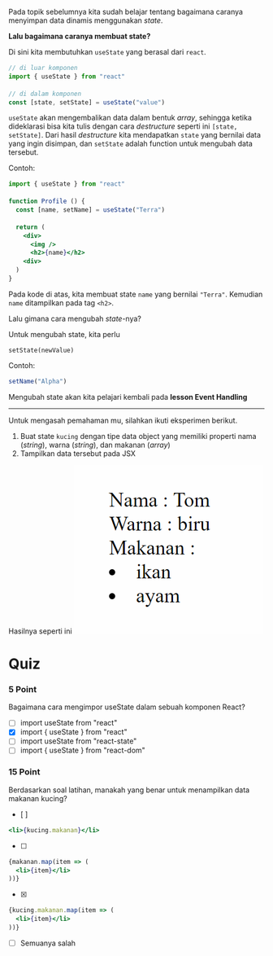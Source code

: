
Pada topik sebelumnya kita sudah belajar tentang bagaimana caranya menyimpan data dinamis menggunakan _state_. 

**Lalu bagaimana caranya membuat state?**

Di sini kita membutuhkan `useState` yang berasal dari `react`.

```jsx
// di luar komponen
import { useState } from "react"

// di dalam komponen
const [state, setState] = useState("value")
```

`useState` akan mengembalikan data dalam bentuk _array_, sehingga ketika dideklarasi bisa kita tulis dengan cara _destructure_ seperti ini  `[state, setState]`. Dari hasil _destructure_ kita mendapatkan `state` yang bernilai data yang ingin disimpan, dan `setState` adalah function untuk mengubah data tersebut.

Contoh:

```jsx
import { useState } from "react"

function Profile () {
  const [name, setName] = useState("Terra")

  return (
    <div>
      <img />
      <h2>{name}</h2>
    <div>
  )
}
```

Pada kode di atas, kita membuat state `name` yang bernilai `"Terra"`. Kemudian `name` ditampilkan pada tag `<h2>`.

Lalu gimana cara mengubah _state_-nya? 

Untuk mengubah state, kita perlu 
```
setState(newValue)
```
Contoh:
```jsx
setName("Alpha")
```
Mengubah state akan kita pelajari kembali pada **lesson Event Handling**

---
Untuk mengasah pemahaman mu, silahkan ikuti eksperimen berikut.

1. Buat state `kucing` dengan tipe data object yang memiliki properti nama (_string_), warna (_string_), dan makanan (_array_)
2. Tampilkan data tersebut pada JSX

Hasilnya seperti ini
![latihan](../00-assets/state-latihan.png)

# Quiz

### 5 Point
Bagaimana cara mengimpor useState dalam sebuah komponen React?
- [ ] import useState from "react"
- [x] import { useState } from "react"
- [ ] import useState from "react-state"
- [ ] import { useState } from "react-dom"

### 15 Point
Berdasarkan soal latihan, manakah yang benar untuk menampilkan data makanan kucing?
- [ ] 
```jsx
<li>{kucing.makanan}</li>
```
- [ ] 
```jsx
{makanan.map(item => (
  <li>{item}</li>
))}
```
- [x] 
```jsx
{kucing.makanan.map(item => (
  <li>{item}</li>
))}
```
- [ ] Semuanya salah